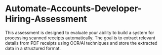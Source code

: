 # Automate-Accounts-Developer-Hiring-Assessment
This assessment is designed to evaluate your ability to build a system for processing scanned receipts automatically. The goal is to extract relevant details from PDF receipts using OCR/AI techniques and store the extracted data in a structured format.
